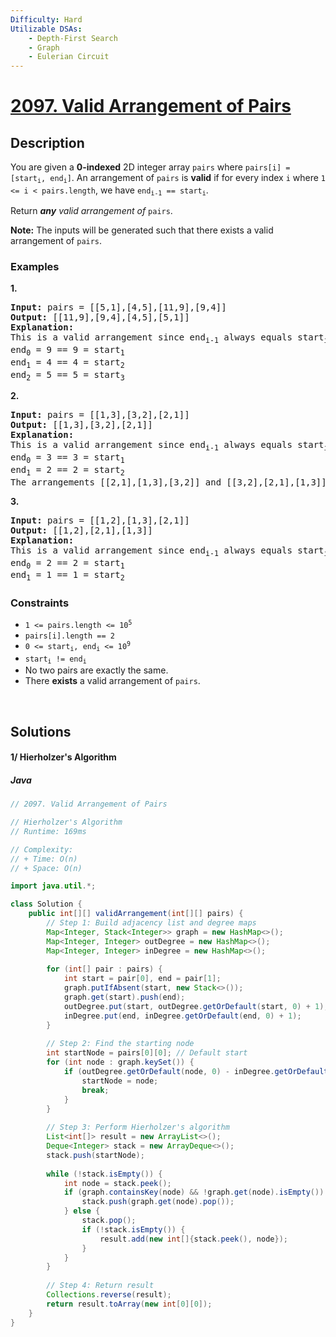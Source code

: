 ```yaml
---
Difficulty: Hard
Utilizable DSAs:
    - Depth-First Search
    - Graph
    - Eulerian Circuit
---
```


<!-- problem:start -->
# [2097. Valid Arrangement of Pairs](https://leetcode.com/problems/valid-arrangement-of-pairs)
## Description
<!-- description:start -->
<p>You are given a <strong>0-indexed</strong> 2D integer array <code>pairs</code> where <code>pairs[i] = [start<sub>i</sub>, end<sub>i</sub>]</code>. An arrangement of <code>pairs</code> is <strong>valid</strong> if for every index <code>i</code> where <code>1 &lt;= i &lt; pairs.length</code>, we have <code>end<sub>i-1</sub> == start<sub>i</sub></code>.</p>
<p>Return <em><strong>any</strong> valid arrangement of </em><code>pairs</code>.</p>
<p><strong>Note:</strong> The inputs will be generated such that there exists a valid arrangement of <code>pairs</code>.</p>

### Examples
<p><strong class="example">1.</strong></p>
<pre>
<strong>Input:</strong> pairs = [[5,1],[4,5],[11,9],[9,4]]
<strong>Output:</strong> [[11,9],[9,4],[4,5],[5,1]]
<strong>Explanation:
</strong>This is a valid arrangement since end<sub>i-1</sub> always equals start<sub>i</sub>.
end<sub>0</sub> = 9 == 9 = start<sub>1</sub> 
end<sub>1</sub> = 4 == 4 = start<sub>2</sub>
end<sub>2</sub> = 5 == 5 = start<sub>3</sub>
</pre>

<p><strong class="example">2.</strong></p>
<pre>
<strong>Input:</strong> pairs = [[1,3],[3,2],[2,1]]
<strong>Output:</strong> [[1,3],[3,2],[2,1]]
<strong>Explanation:</strong>
This is a valid arrangement since end<sub>i-1</sub> always equals start<sub>i</sub>.
end<sub>0</sub> = 3 == 3 = start<sub>1</sub>
end<sub>1</sub> = 2 == 2 = start<sub>2</sub>
The arrangements [[2,1],[1,3],[3,2]] and [[3,2],[2,1],[1,3]] are also valid.
</pre>

<p><strong class="example">3.</strong></p>
<pre>
<strong>Input:</strong> pairs = [[1,2],[1,3],[2,1]]
<strong>Output:</strong> [[1,2],[2,1],[1,3]]
<strong>Explanation:</strong>
This is a valid arrangement since end<sub>i-1</sub> always equals start<sub>i</sub>.
end<sub>0</sub> = 2 == 2 = start<sub>1</sub>
end<sub>1</sub> = 1 == 1 = start<sub>2</sub>
</pre>

### Constraints
<ul>
	<li><code>1 &lt;= pairs.length &lt;= 10<sup>5</sup></code></li>
	<li><code>pairs[i].length == 2</code></li>
	<li><code>0 &lt;= start<sub>i</sub>, end<sub>i</sub> &lt;= 10<sup>9</sup></code></li>
	<li><code>start<sub>i</sub> != end<sub>i</sub></code></li>
	<li>No two pairs are exactly the same.</li>
	<li>There <strong>exists</strong> a valid arrangement of <code>pairs</code>.</li>
</ul>
<!-- description:end -->

<p>&nbsp;</p>

## Solutions
<!-- solution:start -->
#### 1/ Hierholzer's Algorithm
<!-- tabs:start -->
##### Java
```java
// 2097. Valid Arrangement of Pairs

// Hierholzer's Algorithm
// Runtime: 169ms

// Complexity:
// + Time: O(n)
// + Space: O(n)

import java.util.*;

class Solution {
    public int[][] validArrangement(int[][] pairs) {
        // Step 1: Build adjacency list and degree maps
        Map<Integer, Stack<Integer>> graph = new HashMap<>();
        Map<Integer, Integer> outDegree = new HashMap<>();
        Map<Integer, Integer> inDegree = new HashMap<>();
        
        for (int[] pair : pairs) {
            int start = pair[0], end = pair[1];
            graph.putIfAbsent(start, new Stack<>());
            graph.get(start).push(end);
            outDegree.put(start, outDegree.getOrDefault(start, 0) + 1);
            inDegree.put(end, inDegree.getOrDefault(end, 0) + 1);
        }
        
        // Step 2: Find the starting node
        int startNode = pairs[0][0]; // Default start
        for (int node : graph.keySet()) {
            if (outDegree.getOrDefault(node, 0) - inDegree.getOrDefault(node, 0) == 1) {
                startNode = node;
                break;
            }
        }
        
        // Step 3: Perform Hierholzer's algorithm
        List<int[]> result = new ArrayList<>();
        Deque<Integer> stack = new ArrayDeque<>();
        stack.push(startNode);
        
        while (!stack.isEmpty()) {
            int node = stack.peek();
            if (graph.containsKey(node) && !graph.get(node).isEmpty()) {
                stack.push(graph.get(node).pop());
            } else {
                stack.pop();
                if (!stack.isEmpty()) {
                    result.add(new int[]{stack.peek(), node});
                }
            }
        }
        
        // Step 4: Return result
        Collections.reverse(result);
        return result.toArray(new int[0][0]);
    }
}
```
<!-- tabs:end -->
<!-- solution:end -->
<!-- problem:end -->
